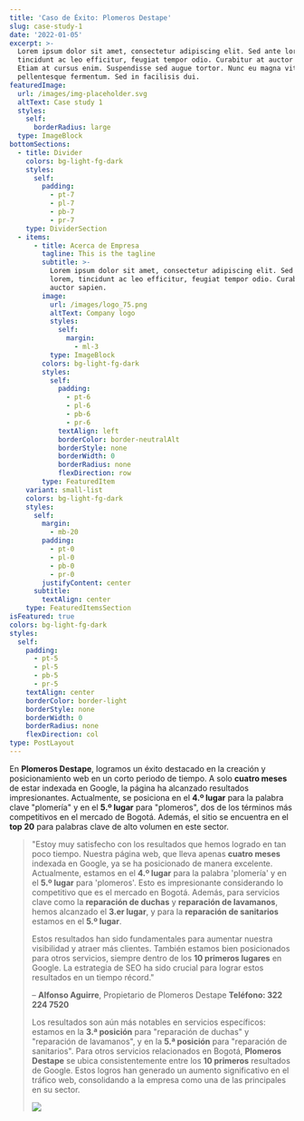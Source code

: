 ```yaml
---
title: 'Caso de Éxito: Plomeros Destape'
slug: case-study-1
date: '2022-01-05'
excerpt: >-
  Lorem ipsum dolor sit amet, consectetur adipiscing elit. Sed ante lorem,
  tincidunt ac leo efficitur, feugiat tempor odio. Curabitur at auctor sapien.
  Etiam at cursus enim. Suspendisse sed augue tortor. Nunc eu magna vitae lorem
  pellentesque fermentum. Sed in facilisis dui.
featuredImage:
  url: /images/img-placeholder.svg
  altText: Case study 1
  styles:
    self:
      borderRadius: large
  type: ImageBlock
bottomSections:
  - title: Divider
    colors: bg-light-fg-dark
    styles:
      self:
        padding:
          - pt-7
          - pl-7
          - pb-7
          - pr-7
    type: DividerSection
  - items:
      - title: Acerca de Empresa
        tagline: This is the tagline
        subtitle: >-
          Lorem ipsum dolor sit amet, consectetur adipiscing elit. Sed ante
          lorem, tincidunt ac leo efficitur, feugiat tempor odio. Curabitur at
          auctor sapien.
        image:
          url: /images/logo_75.png
          altText: Company logo
          styles:
            self:
              margin:
                - ml-3
          type: ImageBlock
        colors: bg-light-fg-dark
        styles:
          self:
            padding:
              - pt-6
              - pl-6
              - pb-6
              - pr-6
            textAlign: left
            borderColor: border-neutralAlt
            borderStyle: none
            borderWidth: 0
            borderRadius: none
            flexDirection: row
        type: FeaturedItem
    variant: small-list
    colors: bg-light-fg-dark
    styles:
      self:
        margin:
          - mb-20
        padding:
          - pt-0
          - pl-0
          - pb-0
          - pr-0
        justifyContent: center
      subtitle:
        textAlign: center
    type: FeaturedItemsSection
isFeatured: true
colors: bg-light-fg-dark
styles:
  self:
    padding:
      - pt-5
      - pl-5
      - pb-5
      - pr-5
    textAlign: center
    borderColor: border-light
    borderStyle: none
    borderWidth: 0
    borderRadius: none
    flexDirection: col
type: PostLayout
---
```

En **Plomeros Destape**, logramos un éxito destacado en la creación y posicionamiento web en un corto periodo de tiempo. A solo **cuatro meses** de estar indexada en Google, la página ha alcanzado resultados impresionantes. Actualmente, se posiciona en el **4.º lugar** para la palabra clave "plomería" y en el **5.º lugar** para "plomeros", dos de los términos más competitivos en el mercado de Bogotá. Además, el sitio se encuentra en el **top 20** para palabras clave de alto volumen en este sector.

> "Estoy muy satisfecho con los resultados que hemos logrado en tan poco tiempo. Nuestra página web, que lleva apenas **cuatro meses** indexada en Google, ya se ha posicionado de manera excelente. Actualmente, estamos en el **4.º lugar** para la palabra 'plomería' y en el **5.º lugar** para 'plomeros'. Esto es impresionante considerando lo competitivo que es el mercado en Bogotá. Además, para servicios clave como la **reparación de duchas** y **reparación de lavamanos**, hemos alcanzado el **3.er lugar**, y para la **reparación de sanitarios** estamos en el **5.º lugar**.
>
> Estos resultados han sido fundamentales para aumentar nuestra visibilidad y atraer más clientes. También estamos bien posicionados para otros servicios, siempre dentro de los **10 primeros lugares** en Google. La estrategia de SEO ha sido crucial para lograr estos resultados en un tiempo récord."
>
> – **Alfonso Aguirre**, Propietario de Plomeros Destape
> **Teléfono: 322 224 7520**
>
> Los resultados son aún más notables en servicios específicos: estamos en la **3.ª posición** para "reparación de duchas" y "reparación de lavamanos", y en la **5.ª posición** para "reparación de sanitarios". Para otros servicios relacionados en Bogotá, **Plomeros Destape** se ubica consistentemente entre los **10 primeros** resultados de Google. Estos logros han generado un aumento significativo en el tráfico web, consolidando a la empresa como una de las principales en su sector.
>
> ![](/images/evidencias.PNG)



